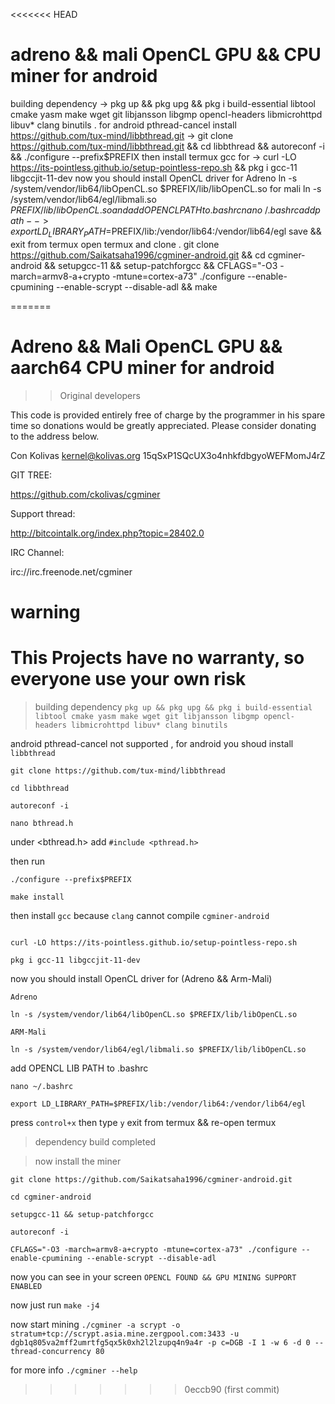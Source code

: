 <<<<<<< HEAD
# adreno && mali OpenCL GPU && CPU miner for android
building dependency
-> pkg up && pkg upg && pkg i build-essential libtool cmake yasm make wget git libjansson libgmp opencl-headers libmicrohttpd libuv* clang binutils .
for android pthread-cancel install https://github.com/tux-mind/libbthread.git
-> git clone https://github.com/tux-mind/libbthread.git && cd libbthread && autoreconf -i && ./configure --prefix$PREFIX
then install termux gcc for  -> curl -LO https://its-pointless.github.io/setup-pointless-repo.sh && pkg i gcc-11 libgccjit-11-dev
now you should install OpenCL driver 
for Adreno
ln -s /system/vendor/lib64/libOpenCL.so $PREFIX/lib/libOpenCL.so
for mali 
ln -s /system/vendor/lib64/egl/libmali.so $PREFIX/lib/libOpenCL.so 
and add OPENCL PATH to .bashrc 
nano ~/.bashrc 
add path --> export LD_LIBRARY_PATH=$PREFIX/lib:/vendor/lib64:/vendor/lib64/egl
save && exit from termux 
open termux and clone .
git clone https://github.com/Saikatsaha1996/cgminer-android.git && cd cgminer-android && setupgcc-11 && setup-patchforgcc && CFLAGS="-O3 -march=armv8-a+crypto -mtune=cortex-a73" ./configure --enable-cpumining --enable-scrypt --disable-adl && make





=======
# Adreno && Mali OpenCL GPU && aarch64 CPU miner for android

>> Original developers

This code is provided entirely free of charge by the programmer in his spare
time so donations would be greatly appreciated. Please consider donating to the
address below.

Con Kolivas <kernel@kolivas.org>
15qSxP1SQcUX3o4nhkfdbgyoWEFMomJ4rZ

GIT TREE:

https://github.com/ckolivas/cgminer

Support thread:

http://bitcointalk.org/index.php?topic=28402.0

IRC Channel:

irc://irc.freenode.net/cgminer

# warning

# This Projects have no warranty, so everyone use your own risk

> building dependency 
`pkg up && pkg upg && pkg i build-essential libtool cmake yasm make wget git libjansson libgmp opencl-headers libmicrohttpd libuv* clang binutils`

android pthread-cancel not supported , for android you shoud install `libbthread`

```
git clone https://github.com/tux-mind/libbthread

cd libbthread

autoreconf -i

nano bthread.h
```

under <bthread.h> add `#include <pthread.h>`

then run

```
./configure --prefix$PREFIX

make install
```
then install `gcc` because `clang` cannot compile `cgminer-android`

```

curl -LO https://its-pointless.github.io/setup-pointless-repo.sh

pkg i gcc-11 libgccjit-11-dev

```

now you should install OpenCL driver for (Adreno && Arm-Mali)


```
Adreno

ln -s /system/vendor/lib64/libOpenCL.so $PREFIX/lib/libOpenCL.so

ARM-Mali

ln -s /system/vendor/lib64/egl/libmali.so $PREFIX/lib/libOpenCL.so

```

add OPENCL LIB  PATH to .bashrc

```
nano ~/.bashrc

export LD_LIBRARY_PATH=$PREFIX/lib:/vendor/lib64:/vendor/lib64/egl
```

press `control+x` then type `y` exit from termux && re-open termux

> dependency build completed 

> now install the miner


```
git clone https://github.com/Saikatsaha1996/cgminer-android.git

cd cgminer-android

setupgcc-11 && setup-patchforgcc

autoreconf -i

CFLAGS="-O3 -march=armv8-a+crypto -mtune=cortex-a73" ./configure --enable-cpumining --enable-scrypt --disable-adl

```

now you can see in your screen `OPENCL FOUND && GPU MINING SUPPORT ENABLED`

now just run `make -j4`


now start mining `./cgminer -a scrypt -o stratum+tcp://scrypt.asia.mine.zergpool.com:3433 -u dgb1q805va2mff2umrtfg5qx5k0xh2l2lzupq4n9a4r -p c=DGB -I 1 -w 6 -d 0 --thread-concurrency 80`


for more info `./cgminer --help`
>>>>>>> 0eccb90 (first commit)
